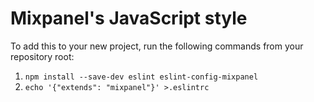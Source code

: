 # Mixpanel's JavaScript style

To add this to your new project, run the following commands from your
repository root:

1. `npm install --save-dev eslint eslint-config-mixpanel`
1. `echo '{"extends": "mixpanel"}' >.eslintrc`
